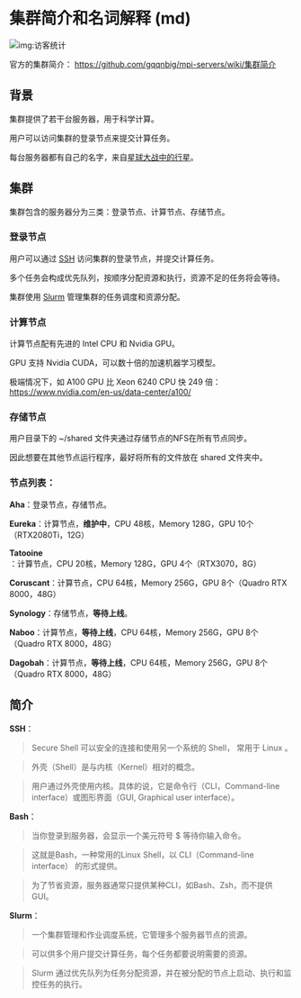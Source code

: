 # 集群简介和名词解释 (md)

![img:访客统计](https://visitor-badge.glitch.me/badge?page_id=lu.readthedocs.io.ServerNote.服务器集群简介)

官方的集群简介： https://github.com/gqqnbig/mpi-servers/wiki/集群简介

## 背景

集群提供了若干台服务器，用于科学计算。

用户可以访问集群的登录节点来提交计算任务。

每台服务器都有自己的名字，来自[星球大战中的行星]。

[星球大战中的行星]: https://en.wikipedia.org/wiki/List_of_Star_Wars_planets_and_moons

## 集群

集群包含的服务器分为三类：登录节点、计算节点、存储节点。

### 登录节点

用户可以通过 [SSH] 访问集群的登录节点，并提交计算任务。

多个任务会构成优先队列，按顺序分配资源和执行，资源不足的任务将会等待。

集群使用 [Slurm] 管理集群的任务调度和资源分配。

[SSH]: https://en.wikipedia.org/wiki/Secure_Shell
[Slurm]: https://slurm.schedmd.com/documentation.html

### 计算节点

计算节点配有先进的 Intel CPU 和 Nvidia GPU。

GPU 支持 Nvidia CUDA，可以数十倍的加速机器学习模型。

极端情况下，如 A100 GPU 比 Xeon 6240 CPU 快 249 倍： https://www.nvidia.com/en-us/data-center/a100/

### 存储节点

用户目录下的 ~/shared 文件夹通过存储节点的NFS在所有节点同步。

因此想要在其他节点运行程序，最好将所有的文件放在 shared 文件夹中。

### 节点列表：

**Aha**：登录节点，存储节点。

**Eureka**：计算节点，**维护中**，CPU 48核，Memory 128G，GPU 10个（RTX2080Ti，12G）

**Tatooine**：计算节点，CPU 20核，Memory 128G，GPU 4个（RTX3070，8G）

**Coruscant**：计算节点，CPU 64核，Memory 256G，GPU 8个（Quadro RTX 8000，48G）

**Synology**：存储节点，**等待上线**。

**Naboo**：计算节点，**等待上线**，CPU 64核，Memory 256G，GPU 8个（Quadro RTX 8000，48G）

**Dagobah**：计算节点，**等待上线**，CPU 64核，Memory 256G，GPU 8个（Quadro RTX 8000，48G）

## 简介

**SSH**：

> Secure Shell 可以安全的连接和使用另一个系统的 Shell， 常用于 Linux 。 

> 外壳（Shell）是与内核（Kernel）相对的概念。

> 用户通过外壳使用内核。具体的说，它是命令行（CLI，Command-line interface）或图形界面（GUI, Graphical user interface）。

**Bash**：

> 当你登录到服务器，会显示一个美元符号 $ 等待你输入命令。

> 这就是Bash，一种常用的Linux Shell，以 CLI（Command-line interface） 的形式提供。

> 为了节省资源，服务器通常只提供某种CLI，如Bash、Zsh，而不提供GUI。

**Slurm**：

> 一个集群管理和作业调度系统，它管理多个服务器节点的资源。

> 可以供多个用户提交计算任务，每个任务都要说明需要的资源。

> Slurm 通过优先队列为任务分配资源，并在被分配的节点上启动、执行和监控任务的执行。
